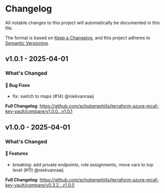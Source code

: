 # Changelog

All notable changes to this project will automatically be documented in this file.

The format is based on [Keep a Changelog](https://keepachangelog.com/en/1.0.0/), and this project adheres to [Semantic Versioning](https://semver.org/spec/v2.0.0.html).

## v1.0.1 - 2025-04-01

### What's Changed

#### 🐛 Bug Fixes

* fix: switch to maps (#14) @niekvanraaij

**Full Changelog**: https://github.com/schubergphilis/terraform-azure-mcaf-key-vault/compare/v1.0.0...v1.0.1

## v1.0.0 - 2025-04-01

### What's Changed

#### 🚀 Features

* breaking: add private endpoints, role assignments, move vars to top level (#11) @niekvanraaij

**Full Changelog**: https://github.com/schubergphilis/terraform-azure-mcaf-key-vault/compare/v0.3.2...v1.0.0
